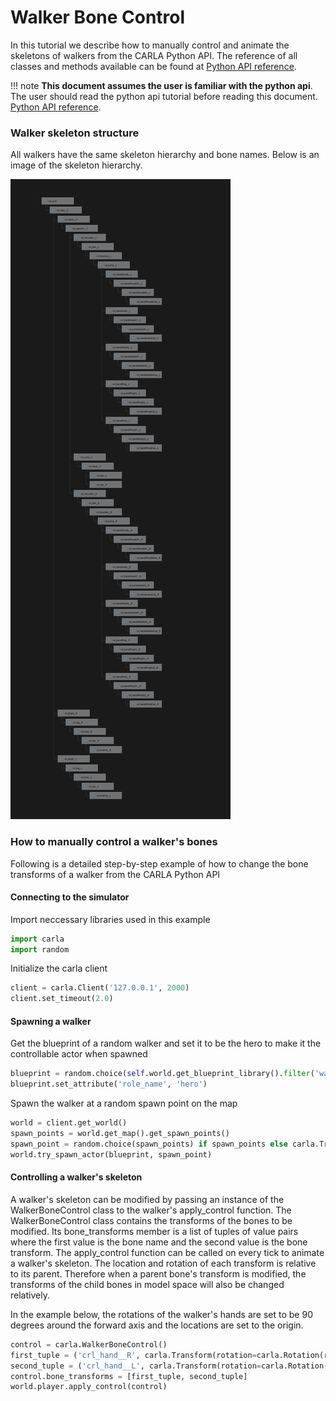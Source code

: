 <h1>Walker Bone Control</h1>

In this tutorial we describe how to manually control and animate the
skeletons of walkers from the CARLA Python API. The reference of
all classes and methods available can be found at
[Python API reference](python_api.md).

!!! note
    **This document assumes the user is familiar with the python api**. <br>
    The user should read the python api tutorial before reading this document.
    [Python API reference](python_api_turorial.md).


### Walker skeleton structure
All walkers have the same skeleton hierarchy and bone names. Below is an image of the skeleton
hierarchy.

![Skeleton Hierarchy](img/skeleton_hierarchy.jpg)


### How to manually control a walker's bones

Following is a detailed step-by-step example of how to change the bone transforms of a walker
from the CARLA Python API

#### Connecting to the simulator

Import neccessary libraries used in this example

```py
import carla
import random
```

Initialize the carla client

```py
client = carla.Client('127.0.0.1', 2000)
client.set_timeout(2.0)
```

#### Spawning a walker

Get the blueprint of a random walker and set it to be the hero to make it
the controllable actor when spawned

```py
blueprint = random.choice(self.world.get_blueprint_library().filter('walker.*'))
blueprint.set_attribute('role_name', 'hero')
```

Spawn the walker at a random spawn point on the map

```py
world = client.get_world()
spawn_points = world.get_map().get_spawn_points()
spawn_point = random.choice(spawn_points) if spawn_points else carla.Transform()
world.try_spawn_actor(blueprint, spawn_point)
```

#### Controlling a walker's skeleton

A walker's skeleton can be modified by passing an instance of the WalkerBoneControl class
to the walker's apply_control function. The WalkerBoneControl class contains the transforms
of the bones to be modified. Its bone_transforms member is a list of tuples of value pairs
where the first value is the bone name and the second value is the bone transform. The
apply_control function can be called on every tick to animate a walker's skeleton. The
location and rotation of each transform is relative to its parent. Therefore when a
parent bone's transform is modified, the transforms of the child bones in model space
will also be changed relatively.

In the example below, the rotations of the walker's hands are set to be 90 degrees around
the forward axis and the locations are set to the origin.

```py
control = carla.WalkerBoneControl()
first_tuple = ('crl_hand__R', carla.Transform(rotation=carla.Rotation(roll=90)))
second_tuple = ('crl_hand__L', carla.Transform(rotation=carla.Rotation(roll=90)))
control.bone_transforms = [first_tuple, second_tuple]
world.player.apply_control(control)
```



